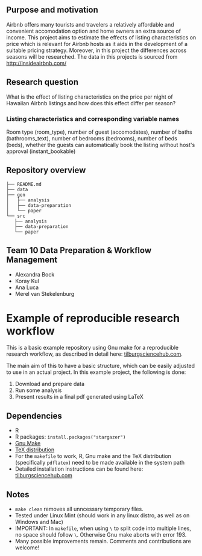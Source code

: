 ## Purpose and motivation
Airbnb offers many tourists and travelers a relatively affordable and convenient accomodation option and home owners an extra source of income. This project aims to estimate the effects of listing characteristics on price which is relevant for Airbnb hosts as it aids in the development of a suitable pricing strategy. Moreover, in this project the differences across seasons will be researched. The data in this projects is sourced from http://insideairbnb.com/ 

## Research question
What is the effect of listing characteristics on the price per night of Hawaiian Airbnb listings and how does this effect differ per season? 

### Listing characteristics and corresponding variable names
Room type (room_type), number of guest (accomodates), number of baths (bathrooms_text), number of bedrooms (bedrooms), number of beds (beds), whether the guests can automatically book the listing without host's approval (instant_bookable)

## Repository overview 
```
├── README.md
├── data
├── gen
│   ├── analysis
│   ├── data-preparation
│   └── paper
└── src
   ├── analysis
   ├── data-preparation
   └── paper
```
## Team 10 Data Preparation & Workflow Management
- Alexandra Bock
- Koray Kul
- Ana Luca
- Merel van Stekelenburg

# Example of reproducible research workflow 

This is a basic example repository using Gnu make for a reproducible research workflow, as described in detail here: [tilburgsciencehub.com](http://tilburgsciencehub.com/). 

The main aim of this to have a basic structure, which can be easily adjusted to use in an actual project.  In this example project, the following is done: 
1. Download and prepare data
2. Run some analysis
3. Present results in a final pdf generated using LaTeX

## Dependencies
- R 
- R packages: `install.packages("stargazer")`
- [Gnu Make](https://tilburgsciencehub.com/get/make) 
- [TeX distribution](https://tilburgsciencehub.com/get/latex/?utm_campaign=referral-short)
- For the `makefile` to work, R, Gnu make and the TeX distribution (specifically `pdflatex`) need to be made available in the system path 
- Detailed installation instructions can be found here: [tilburgsciencehub.com](http://tilburgsciencehub.com/)


## Notes
- `make clean` removes all unncessary temporary files. 
- Tested under Linux Mint (should work in any linux distro, as well as on Windows and Mac) 
- IMPORTANT: In `makefile`, when using `\` to split code into multiple lines, no space should follow `\`. Otherwise Gnu make aborts with error 193. 
- Many possible improvements remain. Comments and contributions are welcome!
